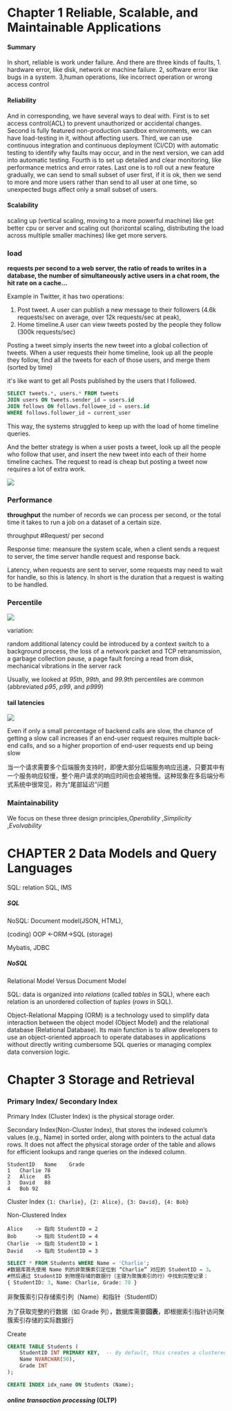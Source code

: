 # Chapter 1 Reliable, Scalable, and Maintainable Applications

#### Summary

In short, reliable is work under failure. And there are three kinds of faults, 1. hardware error, like disk, network or machine failure. 2, software error like bugs in a system. 3,human operations, like incorrect operation or wrong access control

#### Reliability

And in corresponding, we have several ways to deal with. First is to set access control(ACL) to prevent unauthorized or accidental changes. Second is fully featured non-production sandbox environments, we can have load-testing in it, without affecting users. Third, we can use continuous integration and continuous deployment (CI/CD) with automatic testing to identify why faults may occur, and in the next version, we can add into automatic testing. Fourth is to set up detailed and clear monitoring, like performance metrics and error rates. Last one is to roll out a new feature gradually, we can send to small subset of user first, if it is ok, then we send to more and more users rather than send to all user at one time, so unexpected bugs affect only a small subset of users.

#### Scalability

scaling up (vertical scaling, moving to a more powerful machine) like get better cpu or server and scaling out (horizontal scaling, distributing the load across multiple smaller machines) like get more servers.

### load

**requests per second to a web server, the ratio of reads to writes in a database, the number of simultaneously active users in a chat room, the hit rate on a cache...**

Example in Twitter, it has two operations:

1. Post tweet. A user can publish a new message to their followers (4.6k requests/sec on average,  over 12k requests/sec at peak), 
2. Home timeline.A user can view tweets posted by the people they follow (300k requests/sec)

Posting a tweet simply inserts the new tweet into a global collection of tweets. When a user requests their home timeline, look up all the people they follow, find all the tweets for each of those users, and merge them (sorted by time)

it's like want to get all Posts published by the users that I followed.

```sql
SELECT tweets.*, users.* FROM tweets
JOIN users ON tweets.sender_id = users.id 
JOIN follows ON follows.followee_id = users.id 
WHERE follows.follower_id = current_user
```

This way, the systems struggled to keep up with the load of home timeline queries.

And the better strategy is when a user posts a tweet, look up all the people who follow that user, and insert the new tweet into each of their home timeline caches. The request to read is cheap but posting a tweet now requires a lot of extra work.

![](DDIA_asset/1_1.png)

### Performance

**throughput** the number of records we can process per second, or the total time it takes to run a job on a dataset of a certain size.

throughput #Request/ per second

Response time: meansure the system scale, when a client sends a request to server, the time server handle request and response back.

Latency, when requests are sent to server, some requests may need to wait for handle, so this is latency. In short is the duration that a request is waiting to be handled.

### Percentile

![](DDIA_asset/1_2.png)

variation: 

random additional latency could be introduced by a context switch to a background process, the loss of a network packet and TCP retransmission, a garbage collection pause, a page fault forcing a read from disk, mechanical vibrations in the server rack

Usually, we looked at *95th*, *99th*, and *99.9th* percentiles are common (abbreviated *p95*, *p99*, and *p999*)

#### tail latencies

![](DDIA_asset/1_3.png)

Even if only a small percentage of backend calls are slow, the chance of getting a slow call increases if an end-user request requires multiple back‐ end calls, and so a higher proportion of end-user requests end up being slow

当一个请求需要多个后端服务支持时，即便大部分后端服务响应迅速，只要其中有一个服务响应较慢，整个用户请求的响应时间也会被拖慢。这种现象在多后端分布式系统中很常见，称为“尾部延迟”问题

### Maintainability

We focus on these three design principles,*Operability* ,*Simplicity* ,*Evolvability*

# CHAPTER 2 Data Models and Query Languages

SQL: relation SQL, IMS

##### SQL

NoSQL: Document model(JSON, HTML), 

(coding) OOP <-ORM->SQL (storage)

Mybatis, JDBC

##### NoSQL

Relational Model Versus Document Model

SQL: data is organized into *relations* (called *tables* in SQL), where each relation is an unordered collection of *tuples* (*rows* in SQL).

Object-Relational Mapping (ORM) is a technology used to simplify data interaction between the object model (Object Model) and the relational database (Relational Database). Its main function is to allow developers to use an object-oriented approach to operate databases in applications without directly writing cumbersome SQL queries or managing complex data conversion logic.

# Chapter 3 Storage and Retrieval

### Primary Index/ Secondary Index

Primary Index (Cluster Index) is the physical storage order.

Secondary Index(Non-Cluster Index), that stores the indexed column’s values (e.g., Name) in sorted order, along with pointers to the actual data rows. It does not affect the physical storage order of the table and allows for efficient lookups and range queries on the indexed column.

```
StudentID	Name	Grade
1	Charlie	78
2	Alice	85
3	David	88
4	Bob	92
```

Cluster Index `{1: Charlie}, {2: Alice}, {3: David}, {4: Bob}`

Non-Clustered Index

```
Alice    -> 指向 StudentID = 2
Bob      -> 指向 StudentID = 4
Charlie  -> 指向 StudentID = 1
David    -> 指向 StudentID = 3
```

```sql
SELECT * FROM Students WHERE Name = 'Charlie';
#数据库首先使用 Name 列的非聚簇索引定位到 “Charlie” 对应的 StudentID = 3。
#然后通过 StudentID 到物理存储的数据行（主键为聚簇索引的行）中找到完整记录：
{ StudentID: 3, Name: Charlie, Grade: 78 }
```

非聚簇索引只存储索引列（Name）和指针（StudentID）

为了获取完整的行数据（如 Grade 列），数据库需要**回表**，即根据索引指针访问聚簇索引存储的实际数据行

Create

```sql
CREATE TABLE Students (
    StudentID INT PRIMARY KEY,  -- By default, this creates a clustered index
    Name NVARCHAR(50),
    Grade INT
);

CREATE INDEX idx_name ON Students (Name);
```

#### *online transaction processing* (OLTP)

